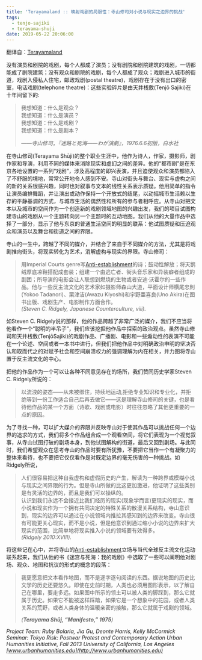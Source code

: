 ```yaml
---
title: 'Terayamaland :: 映射戏剧的局限性：寺山修司对小说与现实之边界的挑战'
tags:
  - tenjo-sajiki
  - terayama-shuji
date: 2019-05-22 20:06:00
---
```


翻译自：[Terayamaland](https://www.scrollkit.com/s/P7nSfJV)

没有演员和剧院的戏剧，每个人都成了演员；没有剧院和剧院建筑的戏剧，一切都能成了剧院建筑；没有观众和剧院的戏剧，每个人都成了观众；戏剧进入城市的街道，戏剧入侵私人住宅，邮政戏剧(postal theatre)，戏剧存在于没有出口的密室，电话戏剧(telephone theatre)：这些实验碎片是由天井桟敷(Tenjō Sajiki)在十年间留下的:

> 我想知道：什么是观众？  
> 我想知道：什么是演员？  
> 我想知道：什么是戏剧？  
> 我想知道：什么是剧本？
> 
> ——*寺山修司*，*『迷路と死海——わが演劇』，1976.6.6初版，白水社*

在寺山修司(Terayama Shūji)的整个职业生涯中，他作为诗人，作家，摄影师，剧作家和导演，利用不同的媒体来消除现实和虚幻之间的差异。他的“都市剧”是在东京各地设置的一系列“戏剧”，涉及高程度的即兴表演，并且迫使观众和演员都陷入了不舒服的境地，常常公开地令人感到不安。寺山对街头与舞台、现实与虚构之间的新的关系很感兴趣，同时也对叙事与文本的线性关系表示质疑。他用简单的指令让演员编排舞蹈，并让演出或动作保持一个开放式的结尾，以动摇城市生活赖以生存的平静基调的方式，与城市生活的偶然性和所有的参与者相呼应。从寺山对把文本以及城市的空间作为一个创造新的戏剧领域地图的兴趣出发，我们的项目试图构建寺山的戏剧从一个主题转向另一个主题时的互动地图。我们从他的大量作品中选择了一部分，显示了他与东京的普通生活空间的明显的联系：他试图质疑和压迫观众和演员以及舞台和街道之间的界限。

寺山的一生中，跨越了不同的媒介，并结合了来自于不同媒介的方法，尤其是将戏剧推向街头，将现实转化为艺术，消解虚构与现实的界限。寺山修司：

> 用Imperial Courts genre写[Anti-establishment](http://en.wikipedia.org/wiki/Anti-establishment)的诗；鼓动性解放；将天鹅绒厚底凉鞋搭配成套装；组建一个由逃亡者、街头音乐家和异装癖者组成的剧团；所导演的电影会让人联想到燃烧的生物或者安迪·沃霍尔的一些作品。他与一些反主流文化的艺术家如摄影师森山大道，平面设计师横尾忠則(Yokoo Tadanori)、栗津洁(Awazu Kiyoshi)和宇野亜喜良(Uno Akira)在图书出版、戏剧生产、电影制作方面合作。  
> *(Steven C. Ridgely, Japanese Counterculture, viii).*

如Steven C. Ridgely说的那样，他的作品跨越了非常广泛的媒介，我们不应当将他看作一个“聪明的半吊子”，我们应该挖掘他作品中探索的政治观点。虽然寺山修司和天井桟敷(TenjōSajiki)的戏剧作品、广播剧、电影和一些煽动性的表演不可能在一个论述、空间或者一本书中进行，但我们把他作品中对明确政治申明的坚决否认和取而代之的对赋予社会和空间崩溃权力的强调理解为内在相关，并力图将寺山置于反主流文化的中心。

把他的作品作为一个可以让各种不同意见存在的场所，我们赞同历史学家Steven C. Ridgely所说的：

> 以流浪的姿态——从未被绑住，持续地运动,拒绝专业知识和专业化，并拒绝等到一份工作适合自己后再去做它——这是理解寺山修司的关键，也是看待他作品的某一个方面（诗歌、戏剧或电影）时往往忽略了其他更重要的一点的原因。

为了寻找一种，可以扩大媒介的界限并反映寺山对于使其作品可以挑战任何一个边界的追求的方式，我们将多个作品组合成一个观看空间，将它们表现为一个视觉叙事，从寺山试图打破的剧场本身，到他试图解构的街道，最后又回到剧场。与此同时，我们希望观众在思考寺山的作品时要有所犹豫，不要把它当作一个有凝聚力的整体来看待，也不要把它仅仅看作是对既定边界的毫无伤害的一种挑战。如Ridgely所说，

> 人们很容易把这种自我虚构和虚假历史的产生，解读为一种跨界或模糊小说与现实之间界限的行为。但是寺山所做的比这更加激进，他证明了这些类别是有灵活的边界的，而且是我们可以操纵的。  
> 认识到我们永远不会接近比我们经历的现实(现象学而言)更现实的现实，而小说和现实作为一个拥有共同决定的特殊关系的散漫关系结构，寺山意识到，现实的边界可以通过在小说领域内推拉其感知到的边界来改变。寺山很有可能更关心现实，而不是小说，但是他意识到通过缩小小说的边界来扩大现实的范围，比简单地将现实推入小说的领域要有效得多。  
> *(Ridgely 2010:XVIII).*

将这些记在心中，并将寺山的[Anti-establishment](http://en.wikipedia.org/wiki/Anti-establishment)立场与当代全球反主流文化运动联系起来，我们从他的书《迷宫与死海：我的戏剧》中选取了一些可以阐明他对剧场、观众、地图和抗议的形式的概念的段落：

> 我更愿意把文本看作地图，而不是逐字逐句阅读的东西。据说地图的历史比文学的历史还要悠久。即使在史前时期，人类也必须用图形表示，以了解自己在哪里，要走多远。如果图中所示的领土可以被人类的脚踩到，那么它就属于历史。如果它不能被这样踩踏，如果它是一个想象中的花园，或者人类关系的荒野，或者人类身体的温暖亲密的接触，那么它就属于戏剧的领域。
> 
> *(**Terayama Shūj, “Manifesto,” 1975**)*

*Project Team: Ruby Bolaria, Jia Gu, Deonte Harris, Kelly McCormick Seminar: Tokyo Risk: Postwar Protest and Contemporary Action Urban Humanities Initiative, Fall 2013 University of California, Los Angeles [www.urbanhumanities.edu](http://www.urbanhumanities.edu)*